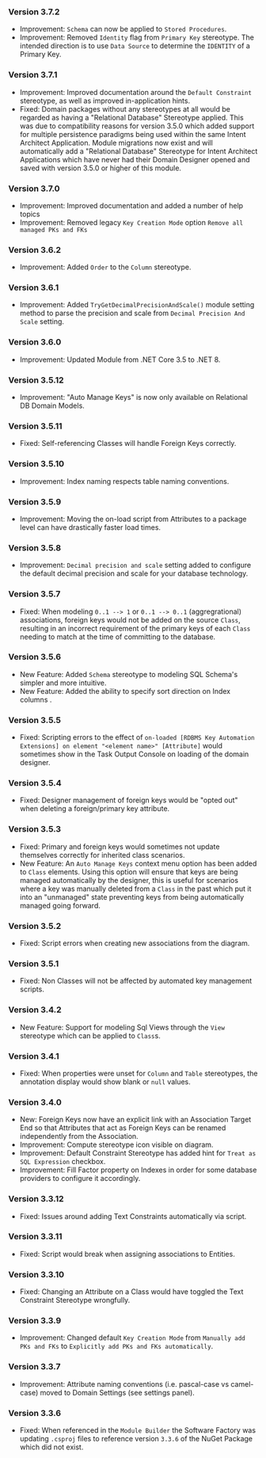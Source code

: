 ### Version 3.7.2

- Improvement: `Schema` can now be applied to `Stored Procedures`.
- Improvement: Removed `Identity` flag from `Primary Key` stereotype. The intended direction is to use `Data Source` to determine the `IDENTITY` of a Primary Key.

### Version 3.7.1

- Improvement: Improved documentation around the `Default Constraint` stereotype, as well as improved in-application hints.
- Fixed: Domain packages without any stereotypes at all would be regarded as having a "Relational Database" Stereotype applied. This was due to compatibility reasons for version 3.5.0 which added support for multiple persistence paradigms being used within the same Intent Architect Application. Module migrations now exist and will automatically add a "Relational Database" Stereotype for Intent Architect Applications which have never had their Domain Designer opened and saved with version 3.5.0 or higher of this module.

### Version 3.7.0

- Improvement: Improved documentation and added a number of help topics
- Improvement: Removed legacy `Key Creation Mode` option `Remove all managed PKs and FKs`

### Version 3.6.2

- Improvement: Added `Order` to the `Column` stereotype.

### Version 3.6.1

- Improvement: Added `TryGetDecimalPrecisionAndScale()` module setting method to parse the precision and scale from `Decimal Precision And Scale` setting.

### Version 3.6.0

- Improvement: Updated Module from .NET Core 3.5 to .NET 8.

### Version 3.5.12

- Improvement: "Auto Manage Keys" is now only available on Relational DB Domain Models.

### Version 3.5.11

- Fixed: Self-referencing Classes will handle Foreign Keys correctly.

### Version 3.5.10

- Improvement: Index naming respects table naming conventions.

### Version 3.5.9

- Improvement: Moving the on-load script from Attributes to a package level can have drastically faster load times.

### Version 3.5.8

- Improvement: `Decimal precision and scale` setting added to configure the default decimal precision and scale for your database technology. 

### Version 3.5.7

- Fixed: When modeling `0..1 --> 1` or `0..1 --> 0..1` (aggregrational) associations, foreign keys would not be added on the source `Class`, resulting in an incorrect requirement of the primary keys of each `Class` needing to match at the time of committing to the database.

### Version 3.5.6

- New Feature: Added `Schema` stereotype to modeling SQL Schema's simpler and more intuitive.
- New Feature: Added the ability to specify sort direction on Index columns .

### Version 3.5.5

- Fixed: Scripting errors to the effect of `on-loaded [RDBMS Key Automation Extensions] on element "<element name>" [Attribute]` would sometimes show in the Task Output Console on loading of the domain designer.

### Version 3.5.4

- Fixed: Designer management of foreign keys would be "opted out" when deleting a foreign/primary key attribute.

### Version 3.5.3

- Fixed: Primary and foreign keys would sometimes not update themselves correctly for inherited class scenarios.
- New Feature: An `Auto Manage Keys` context menu option has been added to `Class` elements. Using this option will ensure that keys are being managed automatically by the designer, this is useful for scenarios where a key was manually deleted from a `Class` in the past which put it into an "unmanaged" state preventing keys from being automatically managed going forward.

### Version 3.5.2

- Fixed: Script errors when creating new associations from the diagram.

### Version 3.5.1

- Fixed: Non Classes will not be affected by automated key management scripts.

### Version 3.4.2

- New Feature: Support for modeling Sql Views through the `View` stereotype which can be applied to `Class`s.

### Version 3.4.1

- Fixed: When properties were unset for `Column` and `Table` stereotypes, the annotation display would show blank or `null` values.

### Version 3.4.0

- New: Foreign Keys now have an explicit link with an Association Target End so that Attributes that act as Foreign Keys can be renamed independently from the Association.
- Improvement: Compute stereotype icon visible on diagram.
- Improvement: Default Constraint Stereotype has added hint for `Treat as SQL Expression` checkbox.
- Improvement: Fill Factor property on Indexes in order for some database providers to configure it accordingly.

### Version 3.3.12

- Fixed: Issues around adding Text Constraints automatically via script.

### Version 3.3.11

- Fixed: Script would break when assigning associations to Entities.

### Version 3.3.10

- Fixed: Changing an Attribute on a Class would have toggled the Text Constraint Stereotype wrongfully.

### Version 3.3.9

- Improvement: Changed default `Key Creation Mode` from `Manually add PKs and FKs` to `Explicitly add PKs and FKs automatically`.

### Version 3.3.7

- Improvement: Attribute naming conventions (i.e. pascal-case vs camel-case) moved to Domain Settings (see settings panel).

### Version 3.3.6

- Fixed: When referenced in the `Module Builder` the Software Factory was updating `.csproj` files to reference version `3.3.6` of the NuGet Package which did not exist.
